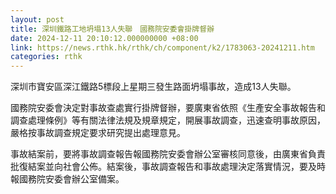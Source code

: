 ```yaml
---
layout: post
title: 深圳鐵路工地坍塌13人失聯　國務院安委會掛牌督辦　
date: 2024-12-11 20:10:12.000000000 +08:00
link: https://news.rthk.hk/rthk/ch/component/k2/1783063-20241211.htm
categories: rthk
---
```


深圳市寶安區深江鐵路5標段上星期三發生路面坍塌事故，造成13人失聯。
 
國務院安委會決定對事故查處實行掛牌督辦，要廣東省依照《生產安全事故報告和調查處理條例》等有關法律法規及規章規定，開展事故調查，迅速查明事故原因，嚴格按事故調查規定要求研究提出處理意見。

事故結案前，要將事故調查報告報國務院安委會辦公室審核同意後，由廣東省負責批復結案並向社會公佈。結案後，事故調查報告和事故處理決定落實情況，要及時報國務院安委會辦公室備案。
